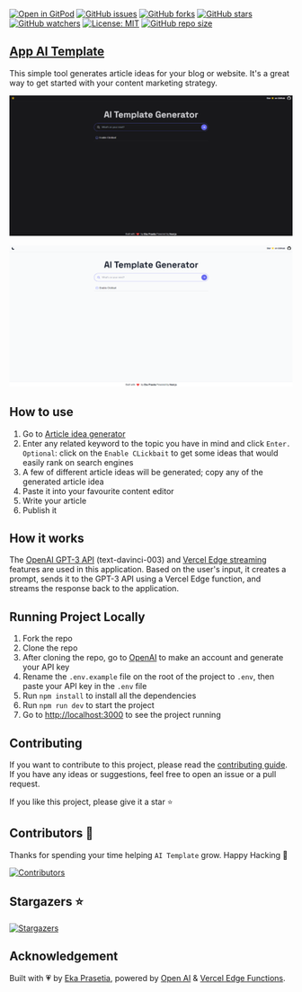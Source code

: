 [![Open in GitPod](https://img.shields.io/badge/Gitpod-Ready--to--Code-blue?logo=gitpod)](https://gitpod.io/#https://github.com/ekaone/app-ai-template) [![GitHub issues](https://img.shields.io/github/issues/ekaone/app-ai-template)](https://github.com/ekaone/app-ai-template/issues)
[![GitHub forks](https://img.shields.io/github/forks/ekaone/app-ai-template)](https://img.shields.io/github/forks/ekaone/app-ai-template)
[![GitHub stars](https://img.shields.io/github/stars/ekaone/app-ai-template)](https://img.shields.io/github/stars/ekaone/app-ai-template)
[![GitHub watchers](https://img.shields.io/github/watchers/Olanetsoft/article-idea-generator?style=label=Watch)](https://github.com/ekaone/app-ai-template)
[![License: MIT](https://img.shields.io/badge/License-MIT-yellow.svg)](https://opensource.org/licenses/MIT) [![GitHub repo size](https://img.shields.io/github/repo-size/ekaone/app-ai-template)](https://github.com/ekaone/app-ai-template)

## [App AI Template](https://articleideagenerator.netlify.app)

This simple tool generates article ideas for your blog or website. It's a great way to get started with your content marketing strategy.

[![App AI Template](./public/ss-dark.png)](https://articleideagenerator.netlify.app)

[![App AI Template](./public/ss-light.png)](https://articleideagenerator.netlify.app)

## How to use

1. Go to [Article idea generator](https://articleideagenerator.netlify.app)
2. Enter any related keyword to the topic you have in mind and click `Enter.` <br>
`Optional`: click on the `Enable CLickbait` to get some ideas that would easily rank on search engines
3. A few of different article ideas will be generated; copy any of the generated article idea
4. Paste it into your favourite content editor
5. Write your article
6. Publish it


## How it works

The [OpenAI GPT-3 API](https://openai.com/api/) (text-davinci-003) and [Vercel Edge streaming](https://vercel.com/features/edge-functions) features are used in this application. Based on the user's input, it creates a prompt, sends it to the GPT-3 API using a Vercel Edge function, and streams the response back to the application.

## Running Project Locally

1. Fork the repo
2. Clone the repo
3. After cloning the repo, go to [OpenAI](https://beta.openai.com/account/api-keys) to make an account and generate your API key
4. Rename the `.env.example` file on the root of the project to `.env`, then paste your API key in the `.env` file
5. Run `npm install` to install all the dependencies
6. Run `npm run dev` to start the project
7. Go to [http://localhost:3000](http://localhost:3000) to see the project running

## Contributing

If you want to contribute to this project, please read the [contributing guide](./CONTRIBUTING.md). If you have any ideas or suggestions, feel free to open an issue or a pull request. 

If you like this project, please give it a star ⭐️


## Contributors 💪

Thanks for spending your time helping `AI Template` grow. Happy Hacking 🍻

[![Contributors](https://contrib.rocks/image?repo=ekaone/app-ai-template)](https://github.com/ekaone/app-ai-template/edit/main/README.md)

## Stargazers ⭐️

[![Stargazers](https://git-lister.onrender.com/api/stars/ekaone/app-ai-template?limit=15)](https://github.com/ekaone/app-ai-template)


## Acknowledgement

Built with 💗 by [Eka Prasetia](https://twitter.com/twekaone), powered by [Open AI](https://openai.com/) & [Vercel Edge Functions](https://vercel.com).
